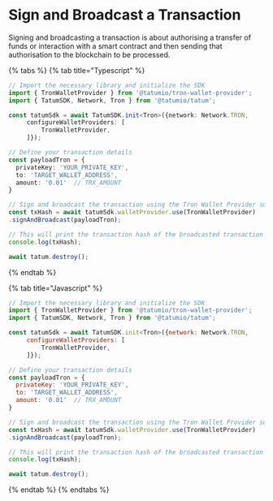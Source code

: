 # Sign and Broadcast a Transaction

Signing and broadcasting a transaction is about authorising a transfer of funds or interaction with a smart contract and then sending that authorisation to the blockchain to be processed.

{% tabs %}
{% tab title="Typescript" %}
```typescript
// Import the necessary library and initialize the SDK
import { TronWalletProvider } from '@tatumio/tron-wallet-provider';
import { TatumSDK, Network, Tron } from '@tatumio/tatum';

const tatumSdk = await TatumSDK.init<Tron>({network: Network.TRON,
     configureWalletProviders: [
         TronWalletProvider,
     ]});

// Define your transaction details
const payloadTron = {
  privateKey: 'YOUR_PRIVATE_KEY',
  to: 'TARGET_WALLET_ADDRESS',
  amount: '0.01'  // TRX_AMOUNT
}

// Sign and broadcast the transaction using the Tron Wallet Provider submodule
const txHash = await tatumSdk.walletProvider.use(TronWalletProvider)
.signAndBroadcast(payloadTron);

// This will print the transaction hash of the broadcasted transaction
console.log(txHash);

await tatum.destroy();
```
{% endtab %}

{% tab title="Javascript" %}
```javascript
// Import the necessary library and initialize the SDK
import { TronWalletProvider } from '@tatumio/tron-wallet-provider';
import { TatumSDK, Network, Tron } from '@tatumio/tatum';

const tatumSdk = await TatumSDK.init<Tron>({network: Network.TRON,
     configureWalletProviders: [
         TronWalletProvider,
     ]});

// Define your transaction details
const payloadTron = {
  privateKey: 'YOUR_PRIVATE_KEY',
  to: 'TARGET_WALLET_ADDRESS',
  amount: '0.01'  // TRX_AMOUNT
}

// Sign and broadcast the transaction using the Tron Wallet Provider submodule
const txHash = await tatumSdk.walletProvider.use(TronWalletProvider)
.signAndBroadcast(payloadTron);

// This will print the transaction hash of the broadcasted transaction
console.log(txHash);

await tatum.destroy();

```
{% endtab %}
{% endtabs %}
